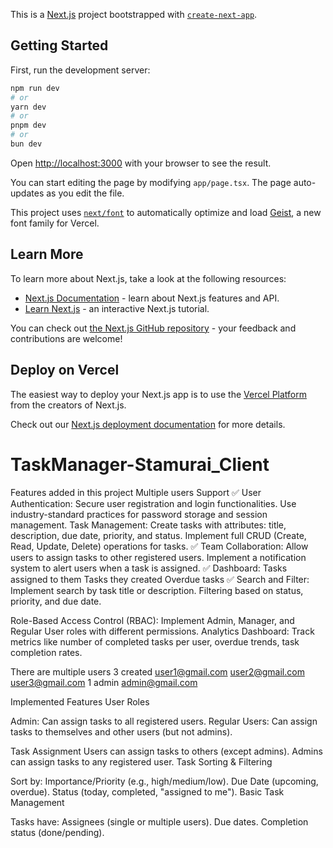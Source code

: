 This is a [Next.js](https://nextjs.org) project bootstrapped with [`create-next-app`](https://nextjs.org/docs/app/api-reference/cli/create-next-app).

## Getting Started

First, run the development server:

```bash
npm run dev
# or
yarn dev
# or
pnpm dev
# or
bun dev
```

Open [http://localhost:3000](http://localhost:3000) with your browser to see the result.

You can start editing the page by modifying `app/page.tsx`. The page auto-updates as you edit the file.

This project uses [`next/font`](https://nextjs.org/docs/app/building-your-application/optimizing/fonts) to automatically optimize and load [Geist](https://vercel.com/font), a new font family for Vercel.

## Learn More

To learn more about Next.js, take a look at the following resources:

- [Next.js Documentation](https://nextjs.org/docs) - learn about Next.js features and API.
- [Learn Next.js](https://nextjs.org/learn) - an interactive Next.js tutorial.

You can check out [the Next.js GitHub repository](https://github.com/vercel/next.js) - your feedback and contributions are welcome!

## Deploy on Vercel

The easiest way to deploy your Next.js app is to use the [Vercel Platform](https://vercel.com/new?utm_medium=default-template&filter=next.js&utm_source=create-next-app&utm_campaign=create-next-app-readme) from the creators of Next.js.

Check out our [Next.js deployment documentation](https://nextjs.org/docs/app/building-your-application/deploying) for more details.

# TaskManager-Stamurai_Client

Features added in this project
Multiple users Support
✅ User Authentication:
Secure user registration and login functionalities.
Use industry-standard practices for password storage and session management.
Task Management:
Create tasks with attributes: title, description, due date, priority, and status.
Implement full CRUD (Create, Read, Update, Delete) operations for tasks.
✅ Team Collaboration:
Allow users to assign tasks to other registered users.
Implement a notification system to alert users when a task is assigned.
✅ Dashboard:
Tasks assigned to them
Tasks they created
Overdue tasks
✅ Search and Filter:
Implement search by task title or description.
Filtering based on status, priority, and due date.

Role-Based Access Control (RBAC): Implement Admin, Manager, and Regular User roles with different permissions.
Analytics Dashboard: Track metrics like number of completed tasks per user, overdue trends, task completion rates.

There are multiple users
3 created
user1@gmail.com
user2@gmail.com
user3@gmail.com
1 admin
admin@gmail.com

Implemented Features
User Roles

Admin: Can assign tasks to all registered users.
Regular Users: Can assign tasks to themselves and other users (but not admins).

Task Assignment
Users can assign tasks to others (except admins).
Admins can assign tasks to any registered user.
Task Sorting & Filtering

Sort by:
Importance/Priority (e.g., high/medium/low).
Due Date (upcoming, overdue).
Status (today, completed, "assigned to me").
Basic Task Management

Tasks have:
Assignees (single or multiple users).
Due dates.
Completion status (done/pending).
